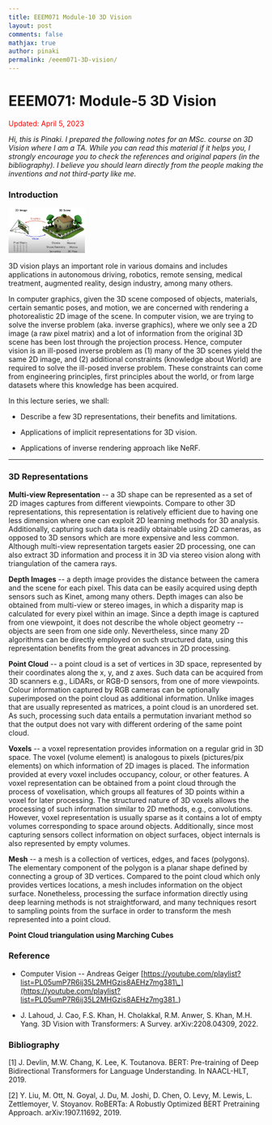 ```yaml
---
title: EEEM071 Module-10 3D Vision
layout: post
comments: false
mathjax: true
author: pinaki
permalink: /eeem071-3D-vision/
---
```


<!--more-->

# EEEM071: Module-5 3D Vision

<span style='color:red'>Updated: April 5, 2023</span>

*Hi, this is Pinaki. I prepared the following notes for an MSc. course on 3D Vision where I am a TA. While you can read this material if it helps you, I strongly encourage you to check the references and original papers (in the bibliography). I believe you should learn directly from the people making the inventions and not third-party like me.*

### **Introduction**

<img src='/lectures/images/eeem071-3D-vision-1.jpg' width='30%'>

3D vision plays an important role in various domains and includes applications in autonomous driving, robotics, remote sensing, medical treatment, augmented reality, design industry, among many others.

In computer graphics, given the 3D scene composed of objects, materials, certain semantic poses, and motion, we are concerned with rendering a photorealistic 2D image of the scene. In computer vision, we are trying to solve the inverse problem (aka. inverse graphics), where we only see a 2D image (a raw pixel matrix) and a lot of information from the original 3D scene has been lost through the projection process. Hence, computer vision is an ill-posed inverse problem as (1) many of the 3D scenes yield the same 2D image, and (2) additional constraints (knowledge about World) are required to solve the ill-posed inverse problem. These constraints can come from engineering principles, first principles about the world, or from large datasets where this knowledge has been acquired.

In this lecture series, we shall:

* Describe a few 3D representations, their benefits and limitations.

* Applications of implicit representations for 3D vision.

* Applications of inverse rendering approach like NeRF.

---

### **3D Representations**

**Multi-view Representation** -- a 3D shape can be represented as a set of 2D images captures from different viewpoints. Compare to other 3D representations, this representation is relatively efficient due to having one less dimension where one can exploit 2D learning methods for 3D analysis. Additionally, capturing such data is readily obtainable using 2D cameras, as opposed to 3D sensors which are more expensive and less common. Although multi-view representation targets easier 2D processing, one can also extract 3D information and process it in 3D via stereo vision along with triangulation of the camera rays.

**Depth Images** -- a depth image provides the distance between the camera and the scene for each pixel. This data can be easily acquired using depth sensors such as Kinet, among many others. Depth images can also be obtained from multi-view or stereo images, in which a disparity map is calculated for every pixel within an image. Since a depth image is captured from one viewpoint, it does not describe the whole object geometry -- objects are seen from one side only.  Nevertheless, since many 2D algorithms can be directly employed on such structured data, using this representation benefits from the great advances in 2D processing.

**Point Cloud** -- a point cloud is a set of vertices in 3D space, represented by their coordinates along the x, y, and z axes. Such data can be acquired from 3D scanners e.g., LiDARs, or RGB-D sensors, from one of more viewpoints. Colour information captured by RGB cameras can be optionally superimposed on the point cloud as additional information. Unlike images that are usually represented as matrices, a point cloud is an unordered set. As such, processing such data entails a permutation invariant method so that the output does not vary with different ordering of the same point cloud.

**Voxels** -- a voxel representation provides information on a regular grid in 3D space. The voxel (volume element) is analogous to pixels (pictures/pix elements) on which information of 2D images is placed. The information provided at every voxel includes occupancy, colour, or other features. A voxel representation can be obtained from a point cloud through the process of voxelisation, which groups all features of 3D points within a voxel for later processing. The structured nature of 3D voxels allows the processing of such information similar to 2D methods, e.g., convolutions. However, voxel representation is usually sparse as it contains a lot of empty volumes corresponding to space around objects. Additionally, since most capturing sensors collect information on object surfaces, object internals is also represented by empty volumes.

**Mesh** -- a mesh is a collection of vertices, edges, and faces (polygons). The elementary component of the polygon is a planar shape defined by connecting a group of 3D vertices. Compared to the point cloud which only provides vertices locations, a mesh includes information on the object surface. Nonetheless, processing the surface information directly using deep learning methods is not straightforward, and many techniques resort to sampling points from the surface in order to transform the mesh represented into a point cloud.

**Point Cloud triangulation using Marching Cubes**

### **Reference**


* Computer Vision -- Andreas Geiger [https://youtube.com/playlist?list=PL05umP7R6ij35L2MHGzis8AEHz7mg381\_](https://youtube.com/playlist?list=PL05umP7R6ij35L2MHGzis8AEHz7mg381_)

* J. Lahoud, J. Cao, F.S. Khan, H. Cholakkal, R.M. Anwer, S. Khan, M.H. Yang. 3D Vision with Transformers: A Survey. arXiv:2208.04309, 2022.

### **Bibliography**

[<a id="1">1</a>] J. Devlin, M.W. Chang, K. Lee, K. Toutanova. BERT: Pre-training of Deep Bidirectional Transformers for Language Understanding. In NAACL-HLT, 2019.

[<a id="2">2</a>] Y. Liu, M. Ott, N. Goyal, J. Du, M. Joshi, D. Chen, O. Levy, M. Lewis, L. Zettlemoyer, V. Stoyanov. RoBERTa: A Robustly Optimized BERT Pretraining Approach. arXiv:1907.11692, 2019.

